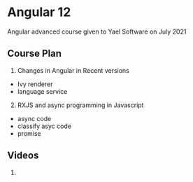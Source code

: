 # Angular 12

Angular advanced course given to Yael Software on July 2021

## Course Plan

1. Changes in Angular in Recent versions
  - Ivy renderer
  - language service
  
2. RXJS and async programming in Javascript
  - async code
  - classify asyc code
  - promise
  
  
## Videos

1. 